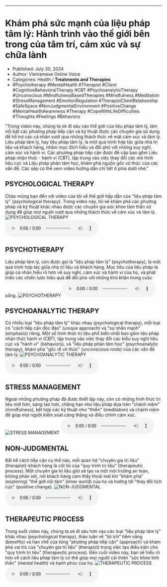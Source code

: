
---

# Khám phá sức mạnh của liệu pháp tâm lý: Hành trình vào thế giới bên trong của tâm trí, cảm xúc và sự chữa lành

- Published: July 30, 2024
- Author: Vietnamese Online Voice
- Categories: Health / **Treatments and Therapies**
- #Psychotherapy #MentalHealth #Therapist #Client #CognitiveBehavioralTherapy #CBT #PsychoanalyticTherapy #Unconscious #MindfulnessBasedTherapies #Mindfulness #Meditation #StressManagement #EmotionRegulation #TherapistClientRelationship #SafeSpace #NonJudgmentalEnvironment #PositiveChange #MentalHealthAwareness #Therapy #CopeWithLifeDifficulties #Thoughts #Feelings #Behaviors

"Trong video này, chúng ta sẽ đi sâu vào thế giới của liệu pháp tâm lý, làm nổi bật các phương pháp tiếp cận và kỹ thuật được các chuyên gia sử dụng để hỗ trợ các cá nhân vượt qua những thách thức về mặt cảm xúc và tâm lý. Liệu pháp tâm lý, hay liệu pháp tâm lý, là một quá trình hợp tác giữa nhà trị liệu và khách hàng, nhằm mục đích hiểu và đối phó với những suy nghĩ, cảm xúc và hành vi. Các phương pháp tiếp cận được đề cập bao gồm Liệu pháp nhận thức - hành vi (CBT), tập trung vào việc thay đổi các mô hình tiêu cực và Liệu pháp phân tâm học, khám phá nguồn gốc vô thức của các vấn đề. Các sếp có thể xem video hướng dẫn chi tiết ở phía dưới nhé."


## PSYCHOLOGICAL THERAPY

Chào mừng bạn đến với video của tôi về thế giới hấp dẫn của "liệu pháp tâm lý" (psychological therapy). Trong video này, tôi sẽ khám phá các phương pháp và kỹ thuật khác nhau được các chuyên gia sức khỏe tâm thần sử dụng để giúp mọi người vượt qua những thách thức về cảm xúc và tâm lý.
![PSYCHOLOGICAL THERAPY](https://http-archiver-apis-production-80.schnworks.com/storage/images/transitions/2024-07-30/transition--32869019264-Montserrat-Thin-512DA8.jpg)
<audio controls>
    <source src="https://http-archiver-apis-production-80.schnworks.com/storage/storage/audio/file-22111973162.mp3" type="audio/mpeg">
</audio>



## PSYCHOTHERAPY

Liệu pháp tâm lý, còn được gọi là "liệu pháp tâm lý" (psychotherapy), là một quá trình hợp tác giữa nhà trị liệu và khách hàng. Mục tiêu của liệu pháp là giúp cá nhân hiểu rõ hơn về suy nghĩ, cảm xúc và hành vi của họ, và phát triển các chiến lược hiệu quả để đối phó với những khó khăn trong cuộc sống.
![PSYCHOTHERAPY](https://http-archiver-apis-production-80.schnworks.com/storage/images/transitions/2024-07-30/transition-963210412-Montserrat-Regular-673AB7.jpg)
<audio controls>
    <source src="https://http-archiver-apis-production-80.schnworks.com/storage/storage/audio/file-777020576.mp3" type="audio/mpeg">
</audio>



## PSYCHOANALYTIC THERAPY

Có nhiều loại "liệu pháp tâm lý" khác nhau (psychological therapy), mỗi loại có "cách tiếp cận độc đáo" (unique approach) và "sự nhấn mạnh" (emphasis) riêng. Một số hình thức trị liệu phổ biến nhất bao gồm liệu pháp nhận thức hành vi (CBT), tập trung vào việc thay đổi các kiểu suy nghĩ tiêu cực và "hành vi" (behaviors), và "liệu pháp phân tâm học" (psychoanalytic therapy), khám phá "gốc rễ vô thức" (unconscious roots) của các vấn đề tâm lý.
![PSYCHOANALYTIC THERAPY](https://http-archiver-apis-production-80.schnworks.com/storage/images/transitions/2024-07-30/transition--28304779669-Montserrat-Thin-880E4F.jpg)
<audio controls>
    <source src="https://http-archiver-apis-production-80.schnworks.com/storage/storage/audio/file-2864948623.mp3" type="audio/mpeg">
</audio>



## STRESS MANAGEMENT

Ngoài những phương pháp đã được thiết lập này, còn có những hình thức trị liệu mới hơn, sáng tạo hơn, chẳng hạn như liệu pháp dựa trên "chánh niệm" (mindfulness), kết hợp các kỹ thuật như "thiền" (meditation) và chánh niệm để giúp mọi người kiểm soát căng thẳng và điều chỉnh cảm xúc.
![STRESS MANAGEMENT](https://http-archiver-apis-production-80.schnworks.com/storage/images/transitions/2024-07-30/transition--28553729206-Montserrat-Thin-283593.jpg)
<audio controls>
    <source src="https://http-archiver-apis-production-80.schnworks.com/storage/storage/audio/file-4405134253.mp3" type="audio/mpeg">
</audio>



## NON-JUDGMENTAL

Bất kể cách tiếp cận cụ thể nào, mối quan hệ "chuyên gia trị liệu" (therapist)-khách hàng là cốt lõi của "quy trình trị liệu" (therapeutic process). Một chuyên gia trị liệu giỏi sẽ tạo ra một môi trường an toàn, không phán xét, nơi khách hàng cảm thấy thoải mái khi "khám phá" (exploring) "thế giới nội tâm" (inner world) của họ và hướng tới "thay đổi tích cực" (positive change).
![NON-JUDGMENTAL](https://http-archiver-apis-production-80.schnworks.com/storage/images/transitions/2024-07-30/transition--20361942498-Montserrat-SemiBold-7B1FA2.jpg)
<audio controls>
    <source src="https://http-archiver-apis-production-80.schnworks.com/storage/storage/audio/file-45565391439.mp3" type="audio/mpeg">
</audio>



## THERAPEUTIC PROCESS

Trong suốt video này, chúng ta sẽ đi sâu hơn vào các loại "liệu pháp tâm lý" khác nhau (psychological therapy), thảo luận về "lợi ích" tiềm năng (benefits) và hạn chế của từng "phương pháp tiếp cận" (approach) và khám phá vai trò của "chuyên gia trị liệu" (therapist) trong việc tạo điều kiện cho "quy trình trị liệu" (therapeutic process). Đến cuối video này, bạn sẽ hiểu rõ hơn về cách liệu pháp tâm lý có thể giúp mọi người cải thiện "sức khỏe tinh thần" (mental health) và hạnh phúc của họ.
![THERAPEUTIC PROCESS](https://http-archiver-apis-production-80.schnworks.com/storage/images/transitions/2024-07-30/transition--27339072131-Montserrat-Medium-9C27B0.jpg)
<audio controls>
    <source src="https://http-archiver-apis-production-80.schnworks.com/storage/storage/audio/file-596753978.mp3" type="audio/mpeg">
</audio>

